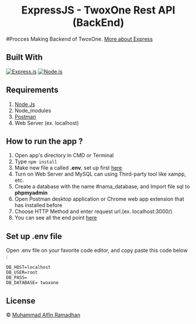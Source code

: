 <h1 align="center">ExpressJS - TwoxOne Rest API (BackEnd)</h1>

#Procces Making Backend of TwoxOne. [More about Express](https://en.wikipedia.org/wiki/Express.js)

## Built With

[![Express.js](https://img.shields.io/badge/Express.js-4.x-orange.svg?style=rounded-square)](https://expressjs.com/en/starter/installing.html)
[![Node.js](https://img.shields.io/badge/Node.js-v.12.13-green.svg?style=rounded-square)](https://nodejs.org/)

## Requirements

1. <a href="https://nodejs.org/en/download/">Node Js</a>
2. Node_modules
3. <a href="https://www.getpostman.com/">Postman</a>
4. Web Server (ex. localhost)

## How to run the app ?

1. Open app's directory in CMD or Terminal
2. Type `npm install`
3. Make new file a called **.env**, set up first [here](#set-up-env-file)
4. Turn on Web Server and MySQL can using Third-party tool like xampp, etc.
5. Create a database with the name #nama_database, and Import file sql to **phpmyadmin**
6. Open Postman desktop application or Chrome web app extension that has installed before
7. Choose HTTP Method and enter request url.(ex. localhost:3000/)
8. You can see all the end point [here](https://web.postman.co/workspace/My-Workspace~2851628f-3750-4a48-8dc3-39b5f15ba292/documentation/14949975-77b1fc5c-ff48-49e5-b520-f1d99a758284)

## Set up .env file

Open .env file on your favorite code editor, and copy paste this code below :

```
DB_HOST=localhost
DB_USER=root
DB_PASS=
DB_DATABASE= twoxone
```

## License

© [Muhammad Alfin Ramadhan](https://github.com/doyzfin/)
